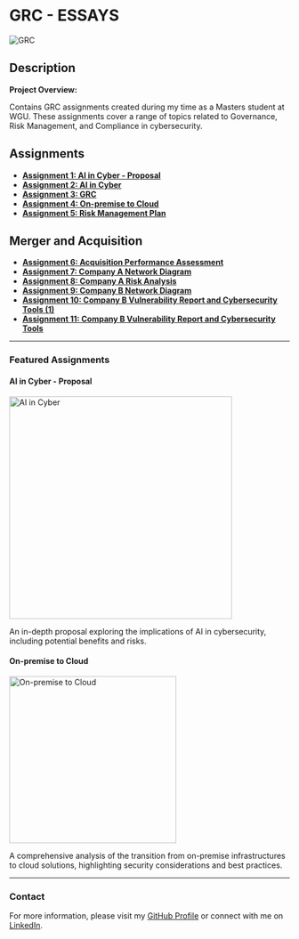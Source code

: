 # GRC - ESSAYS

![GRC](https://i.imgur.com/5RRAMy4.png)

## Description

**Project Overview:**

Contains GRC assignments created during my time as a Masters student at WGU. These assignments cover a range of topics related to Governance, Risk Management, and Compliance in cybersecurity.

## Assignments

- [**Assignment 1: AI in Cyber - Proposal**](https://github.com/SkerdH/GRC/blob/main/AI%20in%20Cyber%20-%20Proposal.pdf)
- [**Assignment 2: AI in Cyber**](https://github.com/SkerdH/GRC/blob/main/AI%20in%20Cyber.pdf)
- [**Assignment 3: GRC**](https://github.com/SkerdH/GRC/blob/main/GRC.pdf)
- [**Assignment 4: On-premise to Cloud**](https://github.com/SkerdH/GRC/blob/main/Onpremise%20to%20Cloud.pdf)
- [**Assignment 5: Risk Management Plan**](https://github.com/SkerdH/GRC/blob/main/Risk%20Managment%20Plan.pdf)

## Merger and Acquisition

- [**Assignment 6: Acquisition Performance Assessment**](https://github.com/SkerdH/GRC/blob/main/Merger%20and%20Acquisition/Acquistion%20Performance%20Assessment.pdf)
- [**Assignment 7: Company A Network Diagram**](https://github.com/SkerdH/GRC/blob/main/Merger%20and%20Acquisition/Company%20A%20Network%20Diagram.pdf)
- [**Assignment 8: Company A Risk Analysis**](https://github.com/SkerdH/GRC/blob/main/Merger%20and%20Acquisition/Company%20A%20Risk%20Analysis.pdf)
- [**Assignment 9: Company B Network Diagram**](https://github.com/SkerdH/GRC/blob/main/Merger%20and%20Acquisition/Company%20B%20Network%20Diagram.pdf)
- [**Assignment 10: Company B Vulnerability Report and Cybersecurity Tools (1)**](https://github.com/SkerdH/GRC/blob/main/Merger%20and%20Acquisition/Company%20B%20Vulnerability%20Report%20and%20Cybersecurity%20Tools%20(1).pdf)
- [**Assignment 11: Company B Vulnerability Report and Cybersecurity Tools**](https://github.com/SkerdH/GRC/blob/main/Merger%20and%20Acquisition/Company%20B%20Vulnerability%20Report%20and%20Cybersecurity%20Tools.pdf)

---

### Featured Assignments

#### AI in Cyber - Proposal
<img src="https://i.imgur.com/MzgtykH.png" alt="AI in Cyber" width="400">

An in-depth proposal exploring the implications of AI in cybersecurity, including potential benefits and risks.

#### On-premise to Cloud
<img src="https://i.imgur.com/K504y9g.png" alt="On-premise to Cloud" width="300">

A comprehensive analysis of the transition from on-premise infrastructures to cloud solutions, highlighting security considerations and best practices.

---

### Contact

For more information, please visit my [GitHub Profile](https://github.com/SkerdH) or connect with me on [LinkedIn](https://www.linkedin.com/in/skerdilaid-hoti).

